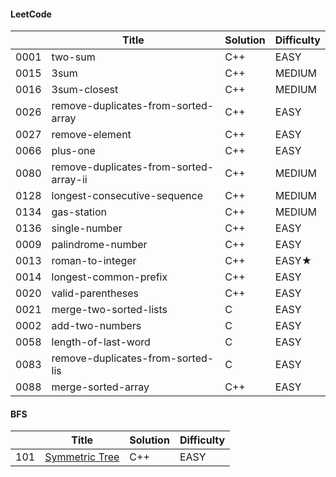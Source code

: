 #### LeetCode

|     | Title                                  | Solution | Difficulty |
| ---- | -------------------------------------- | -------- | ---------- |
| 0001 | two-sum                                | C++      | EASY       |
| 0015 | 3sum                                   | C++      | MEDIUM     |
| 0016 | 3sum-closest                           | C++      | MEDIUM     |
| 0026 | remove-duplicates-from-sorted-array    | C++      | EASY       |
| 0027 | remove-element                         | C++      | EASY       |
| 0066 | plus-one                               | C++      | EASY       |
| 0080 | remove-duplicates-from-sorted-array-ii | C++      | MEDIUM     |
| 0128 | longest-consecutive-sequence           | C++      | MEDIUM     |
| 0134 | gas-station                            | C++      | MEDIUM     |
| 0136 | single-number                          | C++      | EASY       |
| 0009 | palindrome-number                      | C++      | EASY       |
| 0013 | roman-to-integer                       | C++      | EASY★     |
| 0014 | longest-common-prefix                  | C++      | EASY       |
| 0020 | valid-parentheses                      | C++      | EASY       |
| 0021 | merge-two-sorted-lists                 | C        | EASY       |
| 0002 | add-two-numbers                        | C        | EASY       |
| 0058 | length-of-last-word                    | C        | EASY       |
| 0083 | remove-duplicates-from-sorted-lis      | C        | EASY       |
| 0088 | merge-sorted-array                     | C++      | EASY       |

#### BFS

|      | Title                                                        | Solution | Difficulty |
| ---- | ------------------------------------------------------------ | -------- | ---------- |
| 101  | [Symmetric Tree](https://leetcode.cn/problems/symmetric-tree/) | C++      | EASY       |